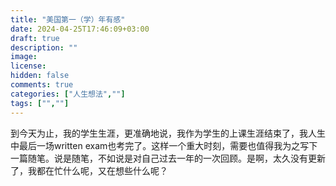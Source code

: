 ```yaml
---
title: "美国第一（学）年有感"
date: 2024-04-25T17:46:09+03:00
draft: true
description: ""
image: 
license: 
hidden: false
comments: true
categories: ["人生想法",""]
tags: ["",""]
---
```


到今天为止，我的学生生涯，更准确地说，我作为学生的上课生涯结束了，我人生中最后一场written exam也考完了。这样一个重大时刻，需要也值得我为之写下一篇随笔。说是随笔，不如说是对自己过去一年的一次回顾。是啊，太久没有更新了，我都在忙什么呢，又在想些什么呢？

